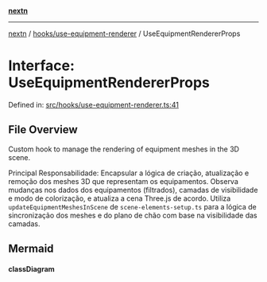 [**nextn**](../../../README.md)

***

[nextn](../../../modules.md) / [hooks/use-equipment-renderer](../README.md) / UseEquipmentRendererProps

# Interface: UseEquipmentRendererProps

Defined in: [src/hooks/use-equipment-renderer.ts:41](https://github.com/Dicommunitas/ThreeJS_Terminal_3D/blob/c2331e405b00973e4f5e87258cdaf1d7c733b058/src/hooks/use-equipment-renderer.ts#L41)

## File Overview

Custom hook to manage the rendering of equipment meshes in the 3D scene.

Principal Responsabilidade:
Encapsular a lógica de criação, atualização e remoção dos meshes 3D que representam
os equipamentos. Observa mudanças nos dados dos equipamentos (filtrados), camadas de visibilidade
e modo de colorização, e atualiza a cena Three.js de acordo.
Utiliza `updateEquipmentMeshesInScene` de `scene-elements-setup.ts` para a lógica de sincronização
dos meshes e do plano de chão com base na visibilidade das camadas.

## Mermaid

#### classDiagram

<div class="mermaid-block"><div class="mermaid dark">%%{init:{"theme":"dark"}}%%
UseEquipmentRendererProps {
      +sceneRef: RefObject_Scene_
      +isSceneReady: boolean
      +equipmentData: Equipment[]  // Filtered list
      +layers: Layer[]
      +colorMode: ColorMode
      +createSingleEquipmentMesh(item: Equipment): Object3D
      +groundMeshRef: RefObject_Mesh_
    }
    useEquipmentRenderer --|&gt; React.FC_Hook
    useEquipmentRenderer ..&gt; scene_elements_setup : uses updateEquipmentMeshesInScene
    UseEquipmentRendererProps ..&gt; Equipment
    UseEquipmentRendererProps ..&gt; Layer
    UseEquipmentRendererProps ..&gt; ColorMode
    UseEquipmentRendererProps ..&gt; RefObject_Scene_
    UseEquipmentRendererProps ..&gt; RefObject_Mesh_

    class RefObject_Scene_ { current: Scene | null }
    class RefObject_Mesh_ { current: Mesh | null }</div><div class="mermaid light">%%{init:{"theme":"default"}}%%
UseEquipmentRendererProps {
      +sceneRef: RefObject_Scene_
      +isSceneReady: boolean
      +equipmentData: Equipment[]  // Filtered list
      +layers: Layer[]
      +colorMode: ColorMode
      +createSingleEquipmentMesh(item: Equipment): Object3D
      +groundMeshRef: RefObject_Mesh_
    }
    useEquipmentRenderer --|&gt; React.FC_Hook
    useEquipmentRenderer ..&gt; scene_elements_setup : uses updateEquipmentMeshesInScene
    UseEquipmentRendererProps ..&gt; Equipment
    UseEquipmentRendererProps ..&gt; Layer
    UseEquipmentRendererProps ..&gt; ColorMode
    UseEquipmentRendererProps ..&gt; RefObject_Scene_
    UseEquipmentRendererProps ..&gt; RefObject_Mesh_

    class RefObject_Scene_ { current: Scene | null }
    class RefObject_Mesh_ { current: Mesh | null }</div><pre><code class="language-mermaid">UseEquipmentRendererProps {
      +sceneRef: RefObject_Scene_
      +isSceneReady: boolean
      +equipmentData: Equipment[]  // Filtered list
      +layers: Layer[]
      +colorMode: ColorMode
      +createSingleEquipmentMesh(item: Equipment): Object3D
      +groundMeshRef: RefObject_Mesh_
    }
    useEquipmentRenderer --|&gt; React.FC_Hook
    useEquipmentRenderer ..&gt; scene_elements_setup : uses updateEquipmentMeshesInScene
    UseEquipmentRendererProps ..&gt; Equipment
    UseEquipmentRendererProps ..&gt; Layer
    UseEquipmentRendererProps ..&gt; ColorMode
    UseEquipmentRendererProps ..&gt; RefObject_Scene_
    UseEquipmentRendererProps ..&gt; RefObject_Mesh_

    class RefObject_Scene_ { current: Scene | null }
    class RefObject_Mesh_ { current: Mesh | null }</code></pre></div>

## Properties

### colorMode

> **colorMode**: [`ColorMode`](../../../lib/types/type-aliases/ColorMode.md)

Defined in: [src/hooks/use-equipment-renderer.ts:46](https://github.com/Dicommunitas/ThreeJS_Terminal_3D/blob/c2331e405b00973e4f5e87258cdaf1d7c733b058/src/hooks/use-equipment-renderer.ts#L46)

***

### createSingleEquipmentMesh()

> **createSingleEquipmentMesh**: (`item`) => `Object3D`

Defined in: [src/hooks/use-equipment-renderer.ts:47](https://github.com/Dicommunitas/ThreeJS_Terminal_3D/blob/c2331e405b00973e4f5e87258cdaf1d7c733b058/src/hooks/use-equipment-renderer.ts#L47)

#### Parameters

##### item

[`Equipment`](../../../lib/types/interfaces/Equipment.md)

#### Returns

`Object3D`

***

### equipmentData

> **equipmentData**: [`Equipment`](../../../lib/types/interfaces/Equipment.md)[]

Defined in: [src/hooks/use-equipment-renderer.ts:44](https://github.com/Dicommunitas/ThreeJS_Terminal_3D/blob/c2331e405b00973e4f5e87258cdaf1d7c733b058/src/hooks/use-equipment-renderer.ts#L44)

***

### groundMeshRef

> **groundMeshRef**: `RefObject`\<`null` \| `Mesh`\<`BufferGeometry`\<`NormalBufferAttributes`\>, `Material` \| `Material`[], `Object3DEventMap`\>\>

Defined in: [src/hooks/use-equipment-renderer.ts:48](https://github.com/Dicommunitas/ThreeJS_Terminal_3D/blob/c2331e405b00973e4f5e87258cdaf1d7c733b058/src/hooks/use-equipment-renderer.ts#L48)

***

### isSceneReady

> **isSceneReady**: `boolean`

Defined in: [src/hooks/use-equipment-renderer.ts:43](https://github.com/Dicommunitas/ThreeJS_Terminal_3D/blob/c2331e405b00973e4f5e87258cdaf1d7c733b058/src/hooks/use-equipment-renderer.ts#L43)

***

### layers

> **layers**: [`Layer`](../../../lib/types/interfaces/Layer.md)[]

Defined in: [src/hooks/use-equipment-renderer.ts:45](https://github.com/Dicommunitas/ThreeJS_Terminal_3D/blob/c2331e405b00973e4f5e87258cdaf1d7c733b058/src/hooks/use-equipment-renderer.ts#L45)

***

### sceneRef

> **sceneRef**: `RefObject`\<`null` \| `Scene`\>

Defined in: [src/hooks/use-equipment-renderer.ts:42](https://github.com/Dicommunitas/ThreeJS_Terminal_3D/blob/c2331e405b00973e4f5e87258cdaf1d7c733b058/src/hooks/use-equipment-renderer.ts#L42)
<style>
:root.mermaid-enabled .mermaid-block > pre {
  display: none;
}
:root:not(.mermaid-enabled) .mermaid-block > .mermaid {
  display: none !important;
}

.mermaid-block > .mermaid[data-inserted].dark {
  display: var(--mermaid-dark-display);
}
.mermaid-block > .mermaid[data-inserted].light {
  display: var(--mermaid-light-display);
}

:root {
  --mermaid-dark-display: none;
  --mermaid-light-display: block;
}
@media (prefers-color-scheme: light) {
  :root {
    --mermaid-dark-display: none;
    --mermaid-light-display: block;
  }
}
@media (prefers-color-scheme: dark) {
  :root {
    --mermaid-dark-display: block;
    --mermaid-light-display: none;
  }
}
body.light, :root[data-theme="light"] {
  --mermaid-dark-display: none;
  --mermaid-light-display: block;
}
body.dark, :root[data-theme="dark"] {
  --mermaid-dark-display: block;
  --mermaid-light-display: none;
}
</style>

<script type="module">
import mermaid from "https://unpkg.com/mermaid@latest/dist/mermaid.esm.min.mjs";

document.documentElement.classList.add("mermaid-enabled");

mermaid.initialize({startOnLoad:true});

requestAnimationFrame(function check() {
  let some = false;
  document.querySelectorAll("div.mermaid:not([data-inserted])").forEach(div => {
    some = true;
    if (div.querySelector("svg")) {
      div.dataset.inserted = true;
    }
  });

  if (some) {
    requestAnimationFrame(check);
  }
});
</script>

